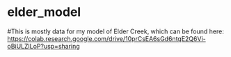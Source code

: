 # elder_model

#This is mostly data for my model of Elder Creek, which can be found here: https://colab.research.google.com/drive/10prCsEA6sGd6ntqE2Q6Vi-oBiULZlLoP?usp=sharing
